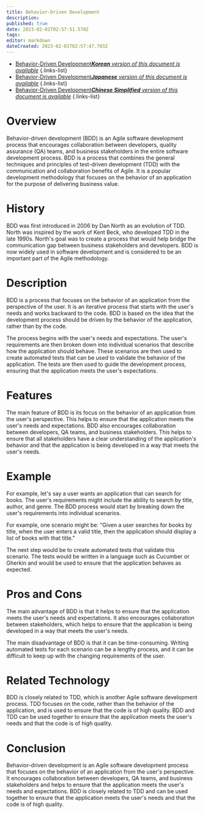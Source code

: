 ```yaml
---
title: Behavior-Driven Development
description: 
published: true
date: 2023-02-01T02:57:51.570Z
tags: 
editor: markdown
dateCreated: 2023-02-01T02:57:47.703Z
---
```


- [Behavior-Driven Development***Korean** version of this document is available*](/ko/Knowledge-base/Dictionary/behavior-driven-development)
{.links-list}
- [Behavior-Driven Development***Japanese** version of this document is available*](/ja/Knowledge-base/Dictionary/behavior-driven-development)
{.links-list}
- [Behavior-Driven Development***Chinese Simplified** version of this document is available*](/zh/Knowledge-base/Dictionary/behavior-driven-development)
{.links-list}


# Overview
Behavior-driven development (BDD) is an Agile software development process that encourages collaboration between developers, quality assurance (QA) teams, and business stakeholders in the entire software development process. BDD is a process that combines the general techniques and principles of test-driven development (TDD) with the communication and collaboration benefits of Agile. It is a popular development methodology that focuses on the behavior of an application for the purpose of delivering business value.

# History
BDD was first introduced in 2006 by Dan North as an evolution of TDD. North was inspired by the work of Kent Beck, who developed TDD in the late 1990s. North's goal was to create a process that would help bridge the communication gap between business stakeholders and developers. BDD is now widely used in software development and is considered to be an important part of the Agile methodology.

# Description
BDD is a process that focuses on the behavior of an application from the perspective of the user. It is an iterative process that starts with the user's needs and works backward to the code. BDD is based on the idea that the development process should be driven by the behavior of the application, rather than by the code.

The process begins with the user's needs and expectations. The user's requirements are then broken down into individual scenarios that describe how the application should behave. These scenarios are then used to create automated tests that can be used to validate the behavior of the application. The tests are then used to guide the development process, ensuring that the application meets the user's expectations.

# Features
The main feature of BDD is its focus on the behavior of an application from the user's perspective. This helps to ensure that the application meets the user's needs and expectations. BDD also encourages collaboration between developers, QA teams, and business stakeholders. This helps to ensure that all stakeholders have a clear understanding of the application's behavior and that the application is being developed in a way that meets the user's needs.

# Example
For example, let's say a user wants an application that can search for books. The user's requirements might include the ability to search by title, author, and genre. The BDD process would start by breaking down the user's requirements into individual scenarios.

For example, one scenario might be: "Given a user searches for books by title, when the user enters a valid title, then the application should display a list of books with that title."

The next step would be to create automated tests that validate this scenario. The tests would be written in a language such as Cucumber or Gherkin and would be used to ensure that the application behaves as expected.

# Pros and Cons
The main advantage of BDD is that it helps to ensure that the application meets the user's needs and expectations. It also encourages collaboration between stakeholders, which helps to ensure that the application is being developed in a way that meets the user's needs.

The main disadvantage of BDD is that it can be time-consuming. Writing automated tests for each scenario can be a lengthy process, and it can be difficult to keep up with the changing requirements of the user.

# Related Technology
BDD is closely related to TDD, which is another Agile software development process. TDD focuses on the code, rather than the behavior of the application, and is used to ensure that the code is of high quality. BDD and TDD can be used together to ensure that the application meets the user's needs and that the code is of high quality.

# Conclusion
Behavior-driven development is an Agile software development process that focuses on the behavior of an application from the user's perspective. It encourages collaboration between developers, QA teams, and business stakeholders and helps to ensure that the application meets the user's needs and expectations. BDD is closely related to TDD and can be used together to ensure that the application meets the user's needs and that the code is of high quality.